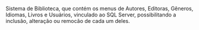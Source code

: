 Sistema de Biblioteca, que contém os menus de Autores, Editoras, Gêneros, Idiomas, Livros e Usuários, vinculado ao SQL Server, possibilitando a inclusão, alteração ou remocão de cada um deles.
